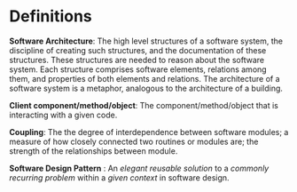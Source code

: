 <link rel="stylesheet" href="{{baseUrl}}/css/main.css">
<link rel="stylesheet" href="{{baseUrl}}/css/textbook.css">

<include src="../../common/header.md" />

<div class="website-content">

# Definitions

<div id="def-architecture">

**Software Architecture**: The high level structures of a software system, the discipline of creating such structures, and the documentation of these structures. These structures are needed to reason about the software system. Each structure comprises software elements, relations among them, and properties of both elements and relations. The architecture of a software system is a metaphor, analogous to the architecture of a building.

</div>

<div id="def-client-code">

**Client component/method/object**: The component/method/object that is interacting with a given code.

</div>

<div id="def-coupling">

**Coupling**: The the degree of interdependence between software modules; a measure of how closely connected two routines or modules are; the strength of the relationships between module.

</div>

<div id="def-se-design-pattern">

**Software Design Pattern** : An _elegant reusable solution_ to a _commonly recurring problem_ within a _given context_ in software design. 

</div>

</div>